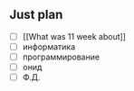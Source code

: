 ## Just plan
- [ ] [[What was 11 week about]]
- [ ] информатика
- [ ] программирование
- [ ] онид
- [ ] Ф.Д.

